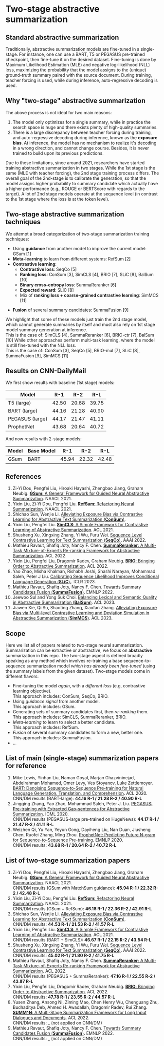 # Two-stage abstractive summarization

## Standard abstractive summarization
Traditionally, abstractive summarization models are fine-tuned in a single-stage. For instance, one can use a BART, T5 or PEGASUS pre-trained checkpoint, then fine-tune it on the desired dataset. Fine-tuning is done by Maximum Likelihood Estimation (MLE) and negative log-likelihood (NLL) loss, maximizing the probability that the model assigns to the (unique) ground-truth summary paired with the source document. During training, teacher forcing is used, while during inference, auto-regressive decoding is used. 

## Why "two-stage" abstractive summarization 
The above process is not ideal for two main reasons:
1. The model only optimizes for a single summary, while in practice the search space is huge and there exists plenty of high-quality summaries.
2. There is a large discrepancy between teacher forcing during training, and auto-regressive decoding during inference, known as the **exposure bias**. At inference, the model has no mechanism to realize it's decoding in a wrong direction, and cannot change course. Besides, it is never trained to build upon its previous predictions.

Due to these limitations, since around 2021, researchers have started training abstractive summarization in two stages. While the 1st stage is the same (MLE with teacher forcing), the 2nd stage training process differs. The overall goal of the 2nd-stage is to calibrate the generation, so that the model assigns higher probability to summary candidate which actually have a higher performance (e.g., ROUGE or BERTScore with regards to the target). A lot of 2nd stage models operate at the sequence level (in contrast to the 1st stage where the loss is at the token level). 

## Two-stage abstractive summarization techniques
We attempt a broad categorization of two-stage summarization training techniques:
- Using **guidance** from another model to improve the current model: GSum [1]
- **Meta-learning** to learn from different systems: RefSum [2]
- **Contrastive learning**:
  - **Contrastive loss**: SeqCo [5]
  - **Ranking loss**: ConSum [3], SimCLS [4], BRIO [7], SLiC [8], BalSum [10]
  - **Binary cross-entropy loss**: SummaReranker [6]
  - **Expected reward**: SLiC [8]
  - Mix of **ranking loss + coarse-grained contrastive learning**: SimMCS [11]
* **Fusion** of several summary candidates: SummaFusion [9]

We highlight that some of these models just train the 2nd stage model, which cannot generate summaries by itself and must also rely on 1st stage model summary generation at inference.  
This is the case of: SimCLS [4], SummaReranker [6], BRIO-ctr [7], BalSum [10]
While other approaches perform multi-task learning, where the model is still fine-tuned with the NLL loss.  
This is the case of: ConSum [3], SeqCo [5], BRIO-mul [7], SLiC [8], SummaFusion [9], SimMCS [11] 

## Results on CNN-DailyMail

We first show results with baseline (1st stage) models:

| **Model**       | **R-1** | **R-2** | **R-L** |
|-----------------|---------|---------|---------|
| T5 (large)      | 42.50   | 20.68   | 39.75   |
| BART (large)    | 44.16   | 21.28   | 40.90   |
| PEGASUS (large) | 44.17   | 21.47   | 41.11   |
| ProphetNet      | 43.68   | 20.64   | 40.72   |

And now results with 2-stage models:

| **Model**       | **Base Model** | **R-1** | **R-2** | **R-L** |
|-----------------|----------------|---------|---------|---------|
| GSum            | BART           | 45.94   | 22.32   | 42.48   |



## References
1. Zi-Yi Dou, Pengfei Liu, Hiroaki Hayashi, Zhengbao Jiang, Graham Neubig. [**GSum**: A General Framework for Guided Neural Abstractive Summarization](https://arxiv.org/pdf/2010.08014.pdf). NAACL 2021.  
2. Yixin Liu, Zi-Yi Dou, Pengfei Liu. [**RefSum**: Refactoring Neural Summarization](https://arxiv.org/pdf/2104.07210.pdf). NAACL 2021.  
3. Shichao Sun, Wenjie Li. [Alleviating Exposure Bias via Contrastive Learning for Abstractive Text Summarization (**ConSum**)](https://arxiv.org/pdf/2108.11846.pdf).
4. Yixin Liu, Pengfei Liu. [**SimCLS**: A Simple Framework for Contrastive Learning of Abstractive Summarization](https://arxiv.org/pdf/2106.01890.pdf). ACL 2021.
5. Shusheng Xu, Xingxing Zhang, Yi Wu, Furu Wei. [Sequence Level Contrastive Learning for Text Summarization (**SeqCo**)](https://arxiv.org/pdf/2109.03481.pdf). AAAI 2022.
6. Mathieu Ravaut, Shafiq Joty, Nancy F. Chen. [**SummaReranker**: A Multi-Task Mixture-of-Experts Re-ranking Framework for Abstractive Summarization](https://arxiv.org/pdf/2203.06569.pdf). ACL 2022.  
7. Yixin Liu, Pengfei Liu, Dragomir Radev, Graham Neubig. [**BRIO**: Bringing Order to Abstractive Summarization](https://arxiv.org/pdf/2203.16804.pdf). ACL 2022.
8. Yao Zhao, Misha Khalman, Rishabh Joshi, Shashi Narayan, Mohammad Saleh, Peter J Liu. [Calibrating Sequence Likelihood Improves Conditional Language Generation (**SLiC**).](https://arxiv.org/pdf/2210.00045.pdf). ICLR 2023.
9. Mathieu Ravaut, Shafiq Joty, Nancy F. Chen. [Towards Summary Candidates Fusion (**SummaFusion**)](https://arxiv.org/abs/2210.08779). EMNLP 2022.
10. Jeewoo Sul and Yong Suk Choi. [Balancing Lexical and Semantic Quality in Abstractive Summarization (**BalSum**)](https://arxiv.org/pdf/2305.09898.pdf). ACL 2023.
11. Jiawen Xie, Qi Su, Shaoting Zhang, Xiaofan Zhang. [Alleviating Exposure Bias via Multi-level Contrastive Learning and Deviation Simulation in Abstractive Summarization (**SimMCS**)](https://aclanthology.org/2023.findings-acl.617.pdf). ACL 2023.


## Scope
Here we list all of papers related to two-stage neural summarization. Summarization can be extractive or abstractive, we focus on **abstractive** summarization in this repo. The two-stage aspect is defined broadly speaking as any method which involves re-training a base sequence-to-sequence summarization model *which has already been fine-tuned* (using the summary labels from the given dataset). Two-stage models come in different flavors:
* Fine-tuning the model *again*, with a *different loss* (e.g, contrastive learning objective).  
This approach includes: ConSum, SeqCo, BRIO. 
* Using *guidance signal* from another model.  
This approach includes: GSum. 
* Generating sets of summary candidates first, then *re-ranking* them.  
This approach includes: SimCLS, SummaReranker, BRIO.
* *Meta-learning* to learn to select a better candidate.  
This approach includes: RefSum. 
* *Fusion* of several summary candidates to form a new, better one.  
This approach includes: SummaFusion. 
* ...

## List of main (single-stage) summarization papers for reference
1. Mike Lewis, Yinhan Liu, Naman Goyal, Marjan Ghazvininejad, Abdelrahman Mohamed, Omer Levy, Ves Stoyanov, Luke Zettlemoyer. [BART: Denoising Sequence-to-Sequence Pre-training for Natural Language Generation, Translation, and Comprehension](https://arxiv.org/pdf/1910.13461.pdf). ACL 2020.  
CNN/DM results (BART-large): **44.16 R-1 / 21.28 R-2 / 40.90 R-L**
2. Jingqing Zhang, Yao Zhao, Mohammad Saleh, Peter J. Liu. [PEGASUS: Pre-training with Extracted Gap-sentences for Abstractive Summarization](https://arxiv.org/pdf/1912.08777.pdf). ICML 2020.  
CNN/DM results (PEGASUS-large pre-trained on HugeNews): **44.17 R-1 / 21.47 R-2 / 41.11 R-L**
3. Weizhen Qi, Yu Yan, Yeyun Gong, Dayiheng Liu, Nan Duan, Jiusheng Chen, Ruofei Zhang, Ming Zhou. [ProphetNet: Predicting Future N-gram for Sequence-to-Sequence Pre-training](https://arxiv.org/pdf/2001.04063.pdf). EMNLP 2020.  
CNN/DM results: **43.68 R-1 / 20.64 R-2 / 40.72 R-L**

## List of two-stage summarization papers
1. Zi-Yi Dou, Pengfei Liu, Hiroaki Hayashi, Zhengbao Jiang, Graham Neubig. [**GSum**: A General Framework for Guided Neural Abstractive Summarization](https://arxiv.org/pdf/2010.08014.pdf). NAACL 2021.  
CNN/DM results (GSum with MatchSum guidance): **45.94 R-1 / 22.32 R-2 / 42.48 R-L**
2. Yixin Liu, Zi-Yi Dou, Pengfei Liu. [**RefSum**: Refactoring Neural Summarization](https://arxiv.org/pdf/2104.07210.pdf). NAACL 2021.  
CNN/DM results (GSum + RefSum): **46.18 R-1 / 22.36 R-2 / 42.91 R-L**
3. Shichao Sun, Wenjie Li. [Alleviating Exposure Bias via Contrastive Learning for Abstractive Text Summarization (**ConSum**)](https://arxiv.org/pdf/2108.11846.pdf).  
CNN/DM results: **44.53 R-1 / 21.53 R-2 / 41.57 R-L**
4. Yixin Liu, Pengfei Liu. [**SimCLS**: A Simple Framework for Contrastive Learning of Abstractive Summarization](https://arxiv.org/pdf/2106.01890.pdf). ACL 2021.  
CNN/DM results (BART + SimCLS): **46.67 R-1 / 22.15 R-2 / 43.54 R-L**
5. Shusheng Xu, Xingxing Zhang, Yi Wu, Furu Wei. [Sequence Level Contrastive Learning for Text Summarization (**SeqCo**)](https://arxiv.org/pdf/2109.03481.pdf). AAAI 2022.  
CNN/DM results: **45.02 R-1 / 21.80 R-2 / 41.75 R-L**
6. Mathieu Ravaut, Shafiq Joty, Nancy F. Chen. [**SummaReranker**: A Multi-Task Mixture-of-Experts Re-ranking Framework for Abstractive Summarization](https://arxiv.org/pdf/2203.06569.pdf). ACL 2022.  
CNN/DM results (PEGASUS + SummaReranker): **47.16 R-1 / 22.55 R-2 / 43.87 R-L**
7. Yixin Liu, Pengfei Liu, Dragomir Radev, Graham Neubig. [**BRIO**: Bringing Order to Abstractive Summarization](https://arxiv.org/pdf/2203.16804.pdf). ACL 2022.  
CNN/DM results: **47.78 R-1 / 23.55 R-2 / 44.57 R-L**
8. Yusen Zhang, Ansong Ni, Ziming Mao, Chen Henry Wu, Chenguang Zhu, Budhaditya Deb, Ahmed H. Awadallah, Dragomir Radev, Rui Zhang. [**SUMM^N**: A Multi-Stage Summarization Framework for Long Input Dialogues and Documents](https://arxiv.org/pdf/2110.10150.pdf). ACL 2022.  
CNN/DM results: _ (not applied on CNN/DM)
9. Mathieu Ravaut, Shafiq Joty, Nancy F. Chen. [Towards Summary Candidates Fusion (**SummaFusion**)](https://arxiv.org/abs/2210.08779). EMNLP 2022.  
CNN/DM results: _ (not applied on CNN/DM)
